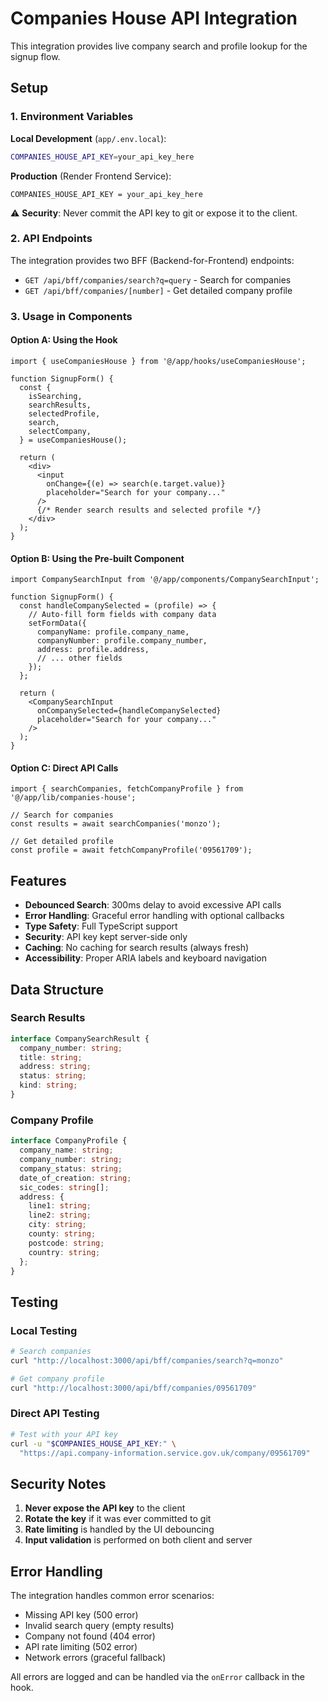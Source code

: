 # Companies House API Integration

This integration provides live company search and profile lookup for the signup flow.

## Setup

### 1. Environment Variables

**Local Development** (`app/.env.local`):
```bash
COMPANIES_HOUSE_API_KEY=your_api_key_here
```

**Production** (Render Frontend Service):
```
COMPANIES_HOUSE_API_KEY = your_api_key_here
```

⚠️ **Security**: Never commit the API key to git or expose it to the client.

### 2. API Endpoints

The integration provides two BFF (Backend-for-Frontend) endpoints:

- `GET /api/bff/companies/search?q=query` - Search for companies
- `GET /api/bff/companies/[number]` - Get detailed company profile

### 3. Usage in Components

#### Option A: Using the Hook

```tsx
import { useCompaniesHouse } from '@/app/hooks/useCompaniesHouse';

function SignupForm() {
  const {
    isSearching,
    searchResults,
    selectedProfile,
    search,
    selectCompany,
  } = useCompaniesHouse();

  return (
    <div>
      <input 
        onChange={(e) => search(e.target.value)}
        placeholder="Search for your company..."
      />
      {/* Render search results and selected profile */}
    </div>
  );
}
```

#### Option B: Using the Pre-built Component

```tsx
import CompanySearchInput from '@/app/components/CompanySearchInput';

function SignupForm() {
  const handleCompanySelected = (profile) => {
    // Auto-fill form fields with company data
    setFormData({
      companyName: profile.company_name,
      companyNumber: profile.company_number,
      address: profile.address,
      // ... other fields
    });
  };

  return (
    <CompanySearchInput 
      onCompanySelected={handleCompanySelected}
      placeholder="Search for your company..."
    />
  );
}
```

#### Option C: Direct API Calls

```tsx
import { searchCompanies, fetchCompanyProfile } from '@/app/lib/companies-house';

// Search for companies
const results = await searchCompanies('monzo');

// Get detailed profile
const profile = await fetchCompanyProfile('09561709');
```

## Features

- **Debounced Search**: 300ms delay to avoid excessive API calls
- **Error Handling**: Graceful error handling with optional callbacks
- **Type Safety**: Full TypeScript support
- **Security**: API key kept server-side only
- **Caching**: No caching for search results (always fresh)
- **Accessibility**: Proper ARIA labels and keyboard navigation

## Data Structure

### Search Results
```typescript
interface CompanySearchResult {
  company_number: string;
  title: string;
  address: string;
  status: string;
  kind: string;
}
```

### Company Profile
```typescript
interface CompanyProfile {
  company_name: string;
  company_number: string;
  company_status: string;
  date_of_creation: string;
  sic_codes: string[];
  address: {
    line1: string;
    line2: string;
    city: string;
    county: string;
    postcode: string;
    country: string;
  };
}
```

## Testing

### Local Testing
```bash
# Search companies
curl "http://localhost:3000/api/bff/companies/search?q=monzo"

# Get company profile
curl "http://localhost:3000/api/bff/companies/09561709"
```

### Direct API Testing
```bash
# Test with your API key
curl -u "$COMPANIES_HOUSE_API_KEY:" \
  "https://api.company-information.service.gov.uk/company/09561709"
```

## Security Notes

1. **Never expose the API key** to the client
2. **Rotate the key** if it was ever committed to git
3. **Rate limiting** is handled by the UI debouncing
4. **Input validation** is performed on both client and server

## Error Handling

The integration handles common error scenarios:

- Missing API key (500 error)
- Invalid search query (empty results)
- Company not found (404 error)
- API rate limiting (502 error)
- Network errors (graceful fallback)

All errors are logged and can be handled via the `onError` callback in the hook.
